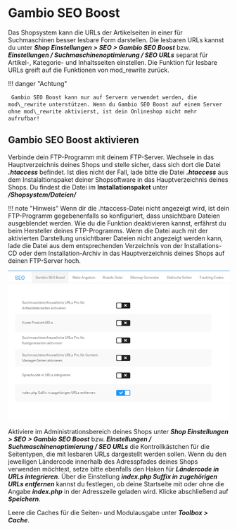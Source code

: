 # Gambio SEO Boost

Das Shopsystem kann die URLs der Artikelseiten in einer für Suchmaschinen besser lesbare Form darstellen. Die lesbaren URLs kannst du unter _**Shop Einstellungen \> SEO \> Gambio SEO Boost**_ bzw. _**Einstellungen / Suchmaschinenoptimierung / SEO URLs**_ separat für Artikel-, Kategorie- und Inhaltsseiten einstellen. Die Funktion für lesbare URLs greift auf die Funktionen von mod\_rewrite zurück.

!!! danger "Achtung"

	 Gambio SEO Boost kann nur auf Servern verwendet werden, die mod\_rewrite unterstützen. Wenn du Gambio SEO Boost auf einem Server ohne mod\_rewrite aktivierst, ist dein Onlineshop nicht mehr aufrufbar!

## Gambio SEO Boost aktivieren

Verbinde dein FTP-Programm mit deinem FTP-Server. Wechsele in das Hauptverzeichnis deines Shops und stelle sicher, dass sich dort die Datei _**.htaccess**_ befindet. Ist dies nicht der Fall, lade bitte die Datei _**.htaccess**_ aus dem Instalaltionspaket deiner Shopsoftware in das Hauptverzeichnis deines Shops. Du findest die Datei im **Installationspaket** unter _**/Shopsystem/Dateien/**_

!!! note "Hinweis" 
	 Wenn dir die .htaccess-Datei nicht angezeigt wird, ist dein FTP-Programm gegebenenfalls so konfiguriert, dass unsichtbare Dateien ausgeblendet werden. Wie du die Funktion deaktivieren kannst, erfährst du beim Hersteller deines FTP-Programms. Wenn die Datei auch mit der aktivierten Darstellung unsichtbarer Dateien nicht angezeigt werden kann, lade die Datei aus dem entsprechenden Verzeichnis von der Installations-CD oder dem Installation-Archiv in das Hauptverzeichnis deines Shops auf deinen FTP-Server hoch.

![](../../Bilder/Abb007_SEO_Boost_aktivieren.png "Gambio SEO Boost Einstellungen")

Aktiviere im Administrationsbereich deines Shops unter _**Shop Einstellungen \> SEO \> Gambio SEO Boost**_ bzw. _**Einstellungen / Suchmaschinenoptimierung / SEO URLs**_ die Kontrollkästchen für die Seitentypen, die mit lesbaren URLs dargestellt werden sollen. Wenn du den jeweiligen Ländercode innerhalb des Adresspfades deines Shops verwenden möchtest, setze bitte ebenfalls den Haken für _**Ländercode in URLs integrieren**_. Über die Einstellung _**index.php Suffix in zugehörigen URLs entfernen**_ kannst du festlegen, ob deine Startseite mit oder ohne die Angabe _**index.php**_ in der Adresszeile geladen wird. Klicke abschließend auf _**Speichern**_.

Leere die Caches für die Seiten- und Modulausgabe unter _**Toolbox \> Cache**_.

